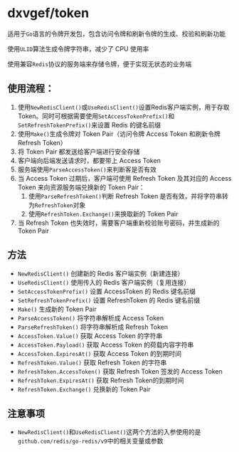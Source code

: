# dxvgef/token
适用于`Go`语言的令牌开发包，包含访问令牌和刷新令牌的生成、校验和刷新功能

使用`ULID`算法生成令牌字符串，减少了 CPU 使用率

使用兼容`Redis`协议的服务端来存储令牌，便于实现无状态的业务端

## 使用流程：

1. 使用`NewRedisClient()`或`UseRedisClient()`设置Redis客户端实例，用于存取Token。同时可根据需要使用`SetAccessTokenPrefix()`和`SetRefreshTokenPrefix()`来设置 Redis 的键名前缀
2. 使用`Make()`生成令牌对 Token Pair（访问令牌 Access Token 和刷新令牌 Refresh Token）
3. 将 Token Pair 都发送给客户端进行安全存储 
4. 客户端向后端发送请求时，都要带上 Access Token 
5. 服务端使用`ParseAccessToken()`来判断客是否有效 
6. 当 Access Token 过期后，客户端可使用 Refresh Token 及其对应的 Access Token 来向资源服务端兑换新的 Token Pair：
   1. 使用`ParseRefreshToken()`判断 Refresh Token 是否有效，并将字符串转为`RefreshToken`对象
   2. 使用`RefreshToken.Exchange()`来换取新的 Token Pair  
7. 当 Refresh Token 也失效时，需要客户端重新校验账号密码，并生成新的 Token Pair

## 方法

- `NewRedisClient()` 创建新的 Redis 客户端实例（新建连接）
- `UseRedisClient()` 使用传入的 Redis 客户端实例（复用连接）
- `SetAccessTokenPrefix()` 设置 AccessToken 的 Redis 键名前缀
- `SetRefreshTokenPrefix()` 设置 RefreshToken 的 Redis 键名前缀
- `Make()` 生成新的 Token Pair
- `ParseAccessToken()` 将字符串解析成 Access Token
- `ParseRefreshToken()` 将字符串解析成 Refresh Token
- `AccessToken.Value()` 获取 Access Token 的字符串
- `AccessToken.Payload()` 获取 Access Token 的荷载内容字符串
- `AccessToken.ExpiresAt()` 获取 Access Token 的到期时间
- `RefreshToken.Value()` 获取 Refresh Token 的字符串
- `RefreshToken.AccessToken()` 获取 Refresh Token 签发的 Access Token
- `RefreshToken.ExpiresAt()` 获取 Refresh Token的到期时间
- `RefreshToken.Exchange()` 兑换新的 Token Pair

## 注意事项

- `NewRedisClient()`和`UseRedisClient()`这两个方法的入参使用的是`github.com/redis/go-redis/v9`中的相关变量或参数
